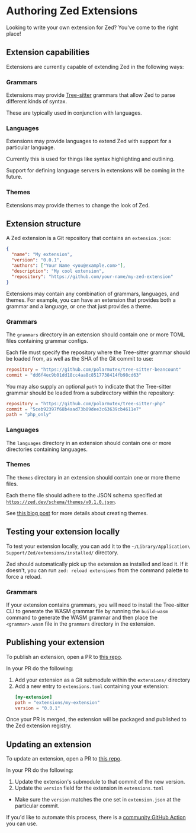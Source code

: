 # Authoring Zed Extensions

Looking to write your own extension for Zed? You've come to the right place!

## Extension capabilities

Extensions are currently capable of extending Zed in the following ways:

### Grammars

Extensions may provide [Tree-sitter](https://tree-sitter.github.io/tree-sitter/) grammars that allow Zed to parse different kinds of syntax.

These are typically used in conjunction with languages.

### Languages

Extensions may provide languages to extend Zed with support for a particular language.

Currently this is used for things like syntax highlighting and outlining.

Support for defining language servers in extensions will be coming in the future.

### Themes

Extensions may provide themes to change the look of Zed.

## Extension structure

A Zed extension is a Git repository that contains an `extension.json`:

```json
{
  "name": "My extension",
  "version": "0.0.1",
  "authors": ["Your Name <you@example.com>"],
  "description": "My cool extension",
  "repository": "https://github.com/your-name/my-zed-extension"
}
```

Extensions may contain any combination of grammars, languages, and themes. For example, you can have an extension that provides both a grammar and a language, or one that just provides a theme.

### Grammars

The `grammars` directory in an extension should contain one or more TOML files containing grammar configs.

Each file must specify the repository where the Tree-sitter grammar should be loaded from, as well as the SHA of the Git commit to use:

```toml
repository = "https://github.com/polarmutex/tree-sitter-beancount"
commit = "dd6f4ec9b01dd18cc4aa8c8517738414fb98cd63"
```

You may also supply an optional `path` to indicate that the Tree-sitter grammar should be loaded from a subdirectory within the repository:

```toml
repository = "https://github.com/polarmutex/tree-sitter-php"
commit = "5ceb92397f68b4aad73b09dee3c63639cb4611e7"
path = "php_only"
```

### Languages

The `languages` directory in an extension should contain one or more directories containing languages.

### Themes

The `themes` directory in an extension should contain one or more theme files.

Each theme file should adhere to the JSON schema specified at [`https://zed.dev/schema/themes/v0.1.0.json`](https://zed.dev/schema/themes/v0.1.0.json).

See [this blog post](https://zed.dev/blog/user-themes-now-in-preview) for more details about creating themes.

## Testing your extension locally

To test your extension locally, you can add it to the `~/Library/Application\ Support/Zed/extensions/installed/` directory.

Zed should automatically pick up the extension as installed and load it. If it doesn't, you can run `zed: reload extensions` from the command palette to force a reload.

### Grammars

If your extension contains grammars, you will need to install the Tree-sitter CLI to generate the WASM grammar file by running the `build-wasm` command to generate the WASM grammar and then place the `<grammar>.wasm` file in the `grammars` directory in the extension.

## Publishing your extension

To publish an extension, open a PR to [this repo](https://github.com/zed-industries/extensions).

In your PR do the following:

1. Add your extension as a Git submodule within the `extensions/` directory
2. Add a new entry to `extensions.toml` containing your extension:
   ```toml
   [my-extension]
   path = "extensions/my-extension"
   version = "0.0.1"
   ```

Once your PR is merged, the extension will be packaged and published to the Zed extension registry.

## Updating an extension

To update an extension, open a PR to [this repo](https://github.com/zed-industries/extensions).

In your PR do the following:

1. Update the extension's submodule to that commit of the new version.
2. Update the `version` field for the extension in `extensions.toml`

- Make sure the `version` matches the one set in `extension.json` at the particular commit.

If you'd like to automate this process, there is a [community GitHub Action](https://github.com/huacnlee/zed-extension-action) you can use.
